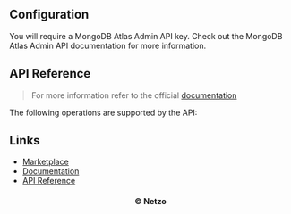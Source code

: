 ## Configuration

You will require a MongoDB Atlas Admin API key. Check out the MongoDB Atlas
Admin API documentation for more information.

## API Reference

> For more information refer to the official [documentation](#links)

The following operations are supported by the API:

## Links

- [Marketplace](https://app.netzo.io/resources/resource-http-mongodb-atlasadmin)
- [Documentation](https://www.mongodb.com/docs/atlas/api/atlas-admin-api/)
- [API Reference](https://www.mongodb.com/docs/atlas/reference/api-resources-spec/)

<div align="center">
  <h4>© Netzo</h4>
</div>
